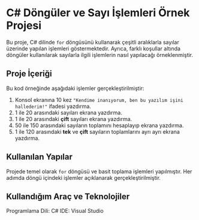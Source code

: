 # C# Döngüler ve Sayı İşlemleri Örnek Projesi

Bu proje, C# dilinde `for` döngüsünü kullanarak çeşitli aralıklarla sayılar üzerinde yapılan işlemleri göstermektedir. Ayrıca, farklı koşullar altında döngüler kullanılarak sayılarla ilgili işlemlerin nasıl yapılacağı örneklenmiştir.

## Proje İçeriği

Bu kod örneğinde aşağıdaki işlemler gerçekleştirilmiştir:

1. Konsol ekranına 10 kez `"Kendime inanıyorum, ben bu yazılım işini hallederim!"` ifadesi yazdırma.
2. 1 ile 20 arasındaki sayıları ekrana yazdırma.
3. 1 ile 20 arasındaki **çift** sayıları ekrana yazdırma.
4. 50 ile 150 arasındaki sayıların toplamını hesaplayıp ekrana yazdırma.
5. 1 ile 120 arasındaki **tek** ve **çift** sayıların toplamlarını ayrı ayrı ekrana yazdırma.

## Kullanılan Yapılar

Projede temel olarak `for` döngüsü ve basit toplama işlemleri yapılmıştır. Her adımda döngü içindeki işlemler açıklanarak gerçekleştirilmiştir.

## Kullandığım Araç ve Teknolojiler
Programlama Dili: C# 
IDE: Visual Studio
